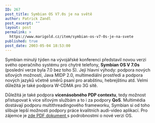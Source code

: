 ```yaml
---
ID: 267
post_title: Symbian OS V7.0s je na světě
author: Patrick Zandl
post_excerpt: ""
layout: post
permalink: >
  https://www.marigold.cz/item/symbian-os-v7-0s-je-na-svete
published: true
post_date: 2003-05-04 18:53:00
---
```

<P>Symbian minulý týden na vývojářské konferenci představil novou verzi svého operačního systému pro chytré telefony, <STRONG>Symbian OS V 7.0s</STRONG> (poslední verze byla 7.0 bez toho S). Její hlavní výhody: podpora nových síťových možností, Java MIDP 2.0, multimediální prostředí a podpora nových jazyků včetně směrů psaní pro arabštinu, hebrejštinu atd. Velmi důležitá je také podpora W-CDMA pro 3G sítě. </P>
<P>Důležitá je také podpora <STRONG>vícenásobného PDP contextu</STRONG>, tedy možnost přistupovat k více síťovým službám a to i za podpory <STRONG>QoS</STRONG>. Multimédia dostávají podporu multithreadingového frameworku, Symbian si od toho slibuje lepší možnosti podpory práce kvalitních audi-video aplikací. Pro zájemce je <A href="http://www.symbian.com/technology/SymbianOSv7.0s_funcdesc2.0.pdf" target=_blank>zde PDF dokument </A>s podrobnostmi o nové verzi OS. </P>